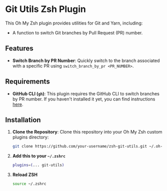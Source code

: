 # Git Utils Zsh Plugin

This Oh My Zsh plugin provides utilities for Git and Yarn, including:
- A function to switch Git branches by Pull Request (PR) number.

## Features

- **Switch Branch by PR Number**: Quickly switch to the branch associated with a specific PR using `switch_branch_by_pr <PR_NUMBER>`.

## Requirements

- **GitHub CLI (`gh`)**: This plugin requires the GitHub CLI to switch branches by PR number. If you haven't installed it yet, you can find instructions [here](https://cli.github.com/).

## Installation

1. **Clone the Repository**:
   Clone this repository into your Oh My Zsh custom plugins directory:

   ```bash
   git clone https://github.com/your-username/zsh-git-utils.git ~/.oh-my-zsh/custom/plugins/git-utils
   ```
2. **Add this to your `~/.zshrc`**
   ```bash
   plugins=(... git-utils)
   ```
4. **Reload ZSH**
   ```bash
   source ~/.zshrc
   ```
